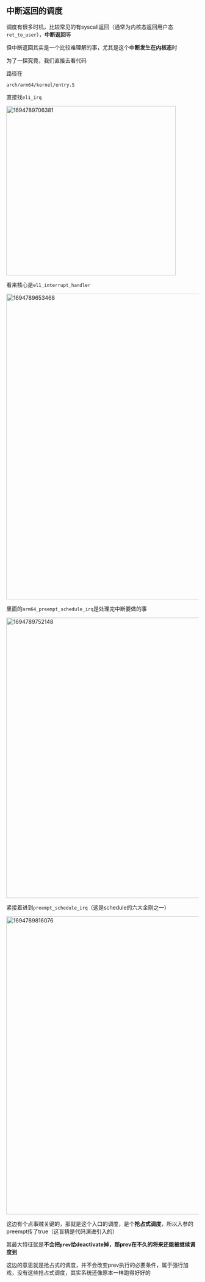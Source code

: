 ## 中断返回的调度
调度有很多时机，比较常见的有syscall返回（通常为内核态返回用户态`ret_to_user`），**中断返回**等

但中断返回其实是一个比较难理解的事，尤其是这个**中断发生在内核态**时

为了一探究竟，我们直接去看代码

路径在

`arch/arm64/kernel/entry.S`

直接找`el1_irq`


<img width="444" alt="1694789706381" src="https://github.com/Rust401/OS-kernel-dev-config/assets/31315527/f1ed24ba-51ab-410c-873d-3464862a9d6b">

看来核心是`el1_interrupt_handler`


<img width="801" alt="1694789653468" src="https://github.com/Rust401/OS-kernel-dev-config/assets/31315527/adedb653-c9e2-49d9-8b34-7f2453ba9ee4">

里面的`arm64_preempt_schedule_irq`是处理完中断要做的事

<img width="735" alt="1694789752148" src="https://github.com/Rust401/OS-kernel-dev-config/assets/31315527/46b4b82c-62cc-4d11-9dba-21cb7f2a8240">

紧接着进到`preempt_schedule_irq`（这是schedule的六大金刚之一）


<img width="781" alt="1694789816076" src="https://github.com/Rust401/OS-kernel-dev-config/assets/31315527/1b520502-328f-48c3-8c95-0d7bcabbc85d">

这边有个点事贼关键的，那就是这个入口的调度，是个**抢占式调度**，所以入参的preempt传了true（这盲猜是代码演进引入的）

其最大特征就是**不会把`prev`给deactivate掉，那prev在不久的将来还能被继续调度到**

这边的意思就是抢占式的调度，并不会改变prev执行的必要条件，属于强行加戏，没有这些抢占式调度，其实系统还像原本一样跑得好好的














